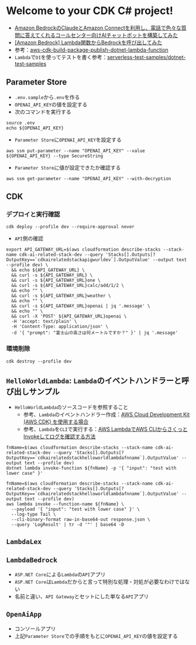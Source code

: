 # Welcome to your CDK C# project!

- [Amazon BedrockのClaudeとAmazon Connectを利用し、電話で色々な質問に答えてくれるコールセンター向けAIチャットボットを構築してみた](https://dev.classmethod.jp/articles/amazon-bedrock-claude-connect-lex/)
- [[Amazon Bedrock] Lambda関数からBedrockを呼び出してみた](https://dev.classmethod.jp/articles/invoke-bedrock-form-lambda-function/)
- 参考：[aws-cdk-build-package-publish-dotnet-lambda-function](https://github.com/aws-samples/aws-cdk-build-package-publish-dotnet-lambda-function/tree/main)
- `Lambda`で`DI`を使ってテストを書く参考：[serverless-test-samples/dotnet-test-samples](https://github.com/aws-samples/serverless-test-samples/tree/main/dotnet-test-samples)

## Parameter Store

- `.env.sample`から`.env`を作る
- `OPENAI_API_KEY`の値を設定する
- 次のコマンドを実行する

```shell
source .env
echo ${OPENAI_API_KEY}
```

- `Parameter Store`に`OPENAI_API_KEY`を設定する

```shell
aws ssm put-parameter --name "OPENAI_API_KEY" --value ${OPENAI_API_KEY} --type SecureString
```

- `Parameter Store`に値が設定できたか確認する

```shell
aws ssm get-parameter --name "OPENAI_API_KEY" --with-decryption
```

## CDK

### デプロイと実行確認

```shell
cdk deploy --profile dev --require-approval never
```

- `API`側の確認

```shell
export API_GATEWAY_URL=$(aws cloudformation describe-stacks --stack-name cdk-ai-related-stack-dev --query 'Stacks[].Outputs[?OutputKey==`cdkairelatedstackapigwurldev`].OutputValue' --output text --profile dev) \
  && echo ${API_GATEWAY_URL} \
  && curl -s ${API_GATEWAY_URL} \
  && curl -s ${API_GATEWAY_URL}one \
  && curl -s ${API_GATEWAY_URL}calc/add/1/2 \
  && echo "" \
  && curl -s ${API_GATEWAY_URL}weather \
  && echo "" \
  && curl -s ${API_GATEWAY_URL}openai | jq '.message' \
  && echo "" \
  && curl -X 'POST' ${API_GATEWAY_URL}openai \
  -H 'accept: text/plain' \
  -H 'Content-Type: application/json' \
  -d '{ "prompt": "富士山の高さは何メートルですか？" }' | jq '.message' 
```

### 環境削除

```shell
cdk destroy --profile dev
```

## `HelloWorldLambda`: `Lambda`のイベントハンドラーと呼び出しサンプル

- `HelloWorldLambda`のソースコードを参照すること
    - 参考、`Lambda`のイベントハンドラー作成：[AWS Cloud Development Kit (AWS CDK) を使用する場合](https://docs.aws.amazon.com/ja_jp/lambda/latest/dg/csharp-package-cdk.html)
    - 参考、`Lambda`を`CLI`で実行する：[AWS LambdaでAWS CLIからさくっとInvokeしてログを確認する方法](https://qiita.com/kai_kou/items/0df1e4d01ef76f8ee85c)

```shell
fnName=$(aws cloudformation describe-stacks --stack-name cdk-ai-related-stack-dev --query 'Stacks[].Outputs[?OutputKey==`cdkairelatedstackhelloworldlambdafnname`].OutputValue' --output text --profile dev)
dotnet lambda invoke-function ${fnName} -p '{ "input": "test with lower case" }'
```

```shell
fnName=$(aws cloudformation describe-stacks --stack-name cdk-ai-related-stack-dev --query 'Stacks[].Outputs[?OutputKey==`cdkairelatedstackhelloworldlambdafnname`].OutputValue' --output text --profile dev)
aws lambda invoke --function-name ${fnName} \
  --payload '{ "input": "test with lower case" }' \
  --log-type Tail \
  --cli-binary-format raw-in-base64-out response.json \
  --query 'LogResult' | tr -d '"' | base64 -D
```

## `LambdaLex`

## `LambdaBedrock`

- `ASP.NET Core`による`Lambda`の`API`アプリ
- `ASP.NET Core`は`Lambda`だからと言って特別な処理・対処が必要なわけではない
- 名前と違い、`API Gateway`とセットにした単なる`API`アプリ

## `OpenAiApp`

- コンソールアプリ
- 上記`Parameter Store`での手順をもとに`OPENAI_API_KEY`の値を設定する
